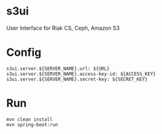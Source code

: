 # s3ui
User Interface for Riak CS, Ceph, Amazon S3

# Config

```
s3ui.server.${SERVER_NAME}.url: ${URL}
s3ui.server.${SERVER_NAME}.access-key-id: ${ACCESS_KEY}
s3ui.server.${SERVER_NAME}.secret-key: ${SECRET_KEY}
```

# Run

```
mvn clean install 
mvn spring-boot:run
```
